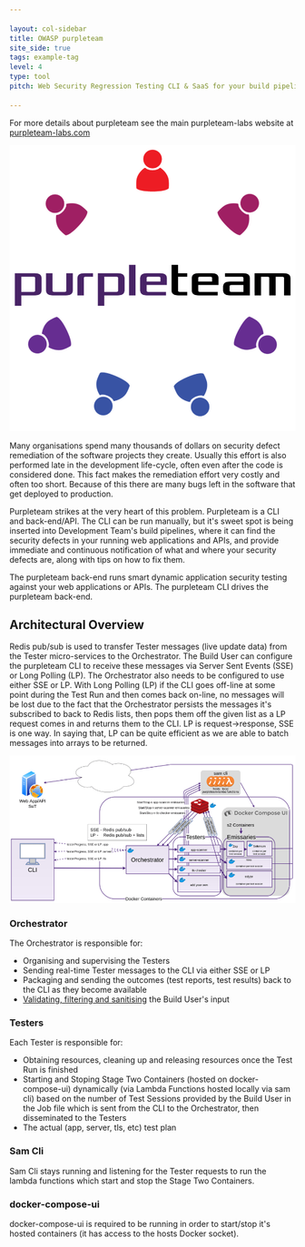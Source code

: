 ```yaml
---

layout: col-sidebar
title: OWASP purpleteam
site_side: true
tags: example-tag
level: 4
type: tool
pitch: Web Security Regression Testing CLI & SaaS for your build pipeline

---
```


For more details about purpleteam see the main purpleteam-labs website at [purpleteam-labs.com](https://purpleteam-labs.com)

[![purpleteam Website](assets/images/purple-team-logo_final-hi-res-1_noBM_forOWASPPage-min.png)](https://purpleteam-labs.com)

Many organisations spend many thousands of dollars on security defect remediation of the software projects they create. Usually this effort is also performed late in the development life-cycle, often even after the code is considered done. This fact makes the remediation effort very costly and often too short. Because of this there are many bugs left in the software that get deployed to production.

Purpleteam strikes at the very heart of this problem. Purpleteam is a CLI and back-end/API. The CLI can be run manually, but it's sweet spot is being inserted into Development Team's build pipelines, where it can find the security defects in your running web applications and APIs, and provide immediate and continuous notification of what and where your security defects are, along with tips on how to fix them.

The purpleteam back-end runs smart dynamic application security testing against your web applications or APIs. The purpleteam CLI drives the purpleteam back-end.

## Architectural Overview

Redis pub/sub is used to transfer Tester messages (live update data) from the Tester micro-services to the Orchestrator. 
The Build User can configure the purpleteam CLI to receive these messages via Server Sent Events (SSE) or Long Polling (LP). The Orchestrator also needs to be configured to use either SSE or LP.
With Long Polling (LP) if the CLI goes off-line at some point during the Test Run and then comes back on-line, no messages will be lost due to the fact that the Orchestrator persists the messages it's subscribed to back to Redis lists, then pops them off the given list as a LP request comes in and returns them to the CLI. LP is request->response, SSE is one way. In saying that, LP can be quite efficient as we are able to batch messages into arrays to be returned.

![Architectural Overview](assets/images/purpleteam_local_2021-01_900w-min.png)

### Orchestrator

The Orchestrator is responsible for:

* Organising and supervising the Testers
* Sending real-time Tester messages to the CLI via either SSE or LP
* Packaging and sending the outcomes (test reports, test results) back to the CLI as they become available
* [Validating, filtering and sanitising](https://f1.holisticinfosecforwebdevelopers.com/chap06.html#web-applications-countermeasures-lack-of-input-validation-filtering-and-sanitisation) the Build User's input

### Testers

Each Tester is responsible for:

* Obtaining resources, cleaning up and releasing resources once the Test Run is finished
* Starting and Stoping Stage Two Containers (hosted on docker-compose-ui) dynamically (via Lambda Functions hosted locally via sam cli) based on the number of Test Sessions provided by the Build User in the Job file which is sent from the CLI to the Orchestrator, then disseminated to the Testers
* The actual (app, server, tls, etc) test plan

### Sam Cli

Sam Cli stays running and listening for the Tester requests to run the lambda functions which start and stop the Stage Two Containers.

### docker-compose-ui

docker-compose-ui is required to be running in order to start/stop it's hosted containers (it has access to the hosts Docker socket).


